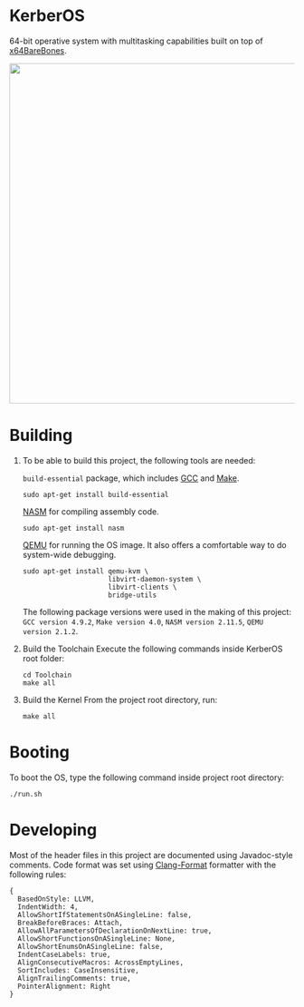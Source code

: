 # KerberOS

64-bit operative system with multitasking capabilities built on top of [x64BareBones](https://bitbucket.org/RowDaBoat/x64barebones/wiki/Home).

<p align="center">
  <img width="600" src="https://user-images.githubusercontent.com/70670549/174647354-4fb9ae44-78f0-4839-aa49-88d345e46572.gif">
</p>

# Building

1. To be able to build this project, the following tools are needed:

    `build-essential` package, which includes [GCC](https://gcc.gnu.org/) and [Make](https://www.gnu.org/software/make/manual/make.html). 
    ```
    sudo apt-get install build-essential
    ```

    [NASM](https://www.nasm.us/) for compiling assembly code.
    ```
    sudo apt-get install nasm
    ``` 

    [QEMU](https://www.qemu.org/) for running the OS image. It also offers a comfortable way to do system-wide debugging. 
    ```
    sudo apt-get install qemu-kvm \
                         libvirt-daemon-system \
                         libvirt-clients \
                         bridge-utils
    ``` 
    The following package versions were used in the making of this project: `GCC version 4.9.2`, `Make version 4.0`, `NASM version 2.11.5`, `QEMU version 2.1.2`. 

2. Build the Toolchain
    Execute the following commands inside KerberOS root folder:
    ```
    cd Toolchain
    make all
    ```
    
3. Build the Kernel
    From the project root directory, run:
    ```
    make all
    ```
    
# Booting   
To boot the OS, type the following command inside project root directory:
   ```
   ./run.sh
   ```
    
# Developing
Most of the header files in this project are documented using Javadoc-style comments. Code format was set using [Clang-Format](https://clang.llvm.org/docs/ClangFormatStyleOptions.html) formatter with the following rules:
```
{ 
  BasedOnStyle: LLVM,
  IndentWidth: 4,
  AllowShortIfStatementsOnASingleLine: false,
  BreakBeforeBraces: Attach,
  AllowAllParametersOfDeclarationOnNextLine: true,
  AllowShortFunctionsOnASingleLine: None,
  AllowShortEnumsOnASingleLine: false,
  IndentCaseLabels: true,
  AlignConsecutiveMacros: AcrossEmptyLines,
  SortIncludes: CaseInsensitive,
  AlignTrailingComments: true,
  PointerAlignment: Right
}
```
